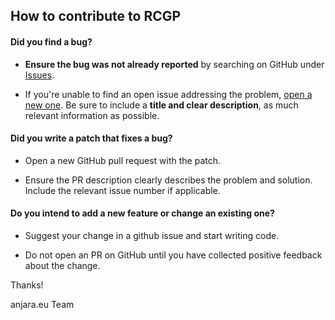 ## How to contribute to RCGP

#### **Did you find a bug?**

* **Ensure the bug was not already reported** by searching on GitHub under [Issues](https://github.com/anjaraeu/rcgp/issues).

* If you're unable to find an open issue addressing the problem, [open a new one](https://github.com/anjaraeu/rcgp/issues/new). Be sure to include a **title and clear description**, as much relevant information as possible.

#### **Did you write a patch that fixes a bug?**

* Open a new GitHub pull request with the patch.

* Ensure the PR description clearly describes the problem and solution. Include the relevant issue number if applicable.

#### **Do you intend to add a new feature or change an existing one?**

* Suggest your change in a github issue and start writing code.

* Do not open an PR on GitHub until you have collected positive feedback about the change.

Thanks!

anjara.eu Team
